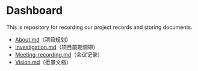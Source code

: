 # Dashboard
This is repository for recording our project records and storing documents.

- [About.md](docs/About.md)（项目规划）
- [Investigation.md](docs/Investigation.md)（项目前期调研）
- [Meeting-recording.md](docs/Meeting-recording.md)（会议记录）
- [Vision.md](docs/Vision.md)（愿景文档）